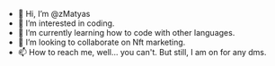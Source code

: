- 👋 Hi, I’m @zMatyas
- 👀 I’m interested in coding.
- 🌱 I’m currently learning how to code with other languages.
- 💞️ I’m looking to collaborate on Nft marketing.
- 📫 How to reach me, well... you can't. But still, I am on for any dms.

<!---
zMatyas/zMatyas is a ✨ special ✨ repository because its `README.md` (this file) appears on your GitHub profile.
You can click the Preview link to take a look at your changes.
--->
